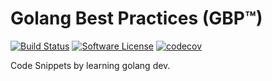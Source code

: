 # Golang Best Practices (GBP™)  

[![Build Status](https://travis-ci.org/researchlab/golearning.svg?branch=master)](https://travis-ci.org/researchlab/golearning)
[![Software License](https://img.shields.io/badge/License-MIT-orange.svg?style=flat-square)](https://github.com/researchlab/golearning/blob/master/LICENSE.md)
[![codecov](https://codecov.io/gh/researchlab/golearning/branch/master/graph/badge.svg)](https://codecov.io/gh/researchlab/golearning)

Code Snippets by learning golang dev.


